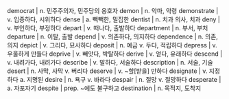 democrat	| n. 민주주의자, 민주당의 옹호자
demon	| n. 악마, 악령
demonstrate	| v. 입증하다, 시위하다
dense	| a. 빽빽한, 밀집한
dentist	| n. 치과 의사, 치과
deny	| v. 부인하다, 부정하다
depart	| v. 떠나다, 출발하다
department	| n. 부서, 부처
departure	| n. 이탈, 출발
depend	| v. 의존하다, 의지하다
dependence	| n. 의존, 의지
depict	| v. 그리다, 묘사하다
deposit	| n. 예금 v. 두다, 적립하다
depress	| v. 우울하게 만들다
deprive	| v. 빼앗다, 박탈하다
derive	| v. 얻다, 유래하다
descend	| v. 내려가다, 내려가다
describe	| v. 말하다, 서술하다
description	| n. 서술, 기술
desert	| n. 사막, 사막 v. 버리다
deserve	| v. ~할[받을] 만하다
designate	| v. 지정하다 a. 지명된
desire	| n. 욕구 v. 바라다
despair	| n. 절망 v. 절망하다
desperate	| a. 자포자기
despite	| prep. ~에도 불구하고
destination	| n. 목적지, 도착지
